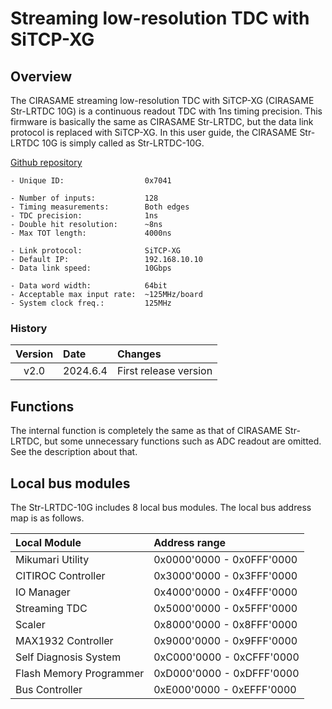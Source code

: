 # Streaming low-resolution TDC with SiTCP-XG

## Overview

The CIRASAME streaming low-resolution TDC with SiTCP-XG (CIRASAME Str-LRTDC 10G) is a continuous readout TDC with 1ns timing precision.
This firmware is basically the same as CIRASAME Str-LRTDC, but the data link protocol is replaced with SiTCP-XG.
In this user guide, the CIRASAME Str-LRTDC 10G is simply called as Str-LRTDC-10G.

[Github repository](https://github.com/spadi-alliance/CIRASAME-StrLRTDC-10G)

```
- Unique ID:                  0x7041

- Number of inputs:           128
- Timing measurements:        Both edges
- TDC precision:              1ns
- Double hit resolution:      ~8ns
- Max TOT length:             4000ns

- Link protocol:              SiTCP-XG
- Default IP:                 192.168.10.10
- Data link speed:            10Gbps

- Data word width:            64bit
- Acceptable max input rate:  ~125MHz/board
- System clock freq.:         125MHz
```

### History

|Version|Date|Changes|
|:----:|:----|:----|
|v2.0|2024.6.4|First release version|

## Functions

The internal function is completely the same as that of CIRASAME Str-LRTDC, but some unnecessary functions such as ADC readout are omitted.
See the description about that.

## Local bus modules

The Str-LRTDC-10G includes 8 local bus modules.
The local bus address map is as follows.

|Local Module|Address range|
|:----|:----|
|Mikumari Utility        |0x0000'0000 - 0x0FFF'0000|
|CITIROC Controller      |0x3000'0000 - 0x3FFF'0000|
|IO Manager              |0x4000'0000 - 0x4FFF'0000|
|Streaming TDC           |0x5000'0000 - 0x5FFF'0000|
|Scaler                  |0x8000'0000 - 0x8FFF'0000|
|MAX1932 Controller      |0x9000'0000 - 0x9FFF'0000|
|Self Diagnosis System   |0xC000'0000 - 0xCFFF'0000|
|Flash Memory Programmer |0xD000'0000 - 0xDFFF'0000|
|Bus Controller          |0xE000'0000 - 0xEFFF'0000|

